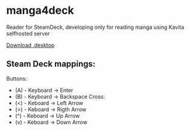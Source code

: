 manga4deck
==========

Reader for SteamDeck, developing only for reading manga using Kavita selfhosted server

<a name="download" href="https://raw.githubusercontent.com/boddicheg/manga4deck/main/installer.desktop">Download .desktop</a>

Steam Deck mappings:
----
Buttons:
- (A) - Keyboard -> Enter 
- (B) - Keyboard -> Backspace 
Cross:
- (<) - Keboard -> Left Arrow 
- (>) - Keboard -> Rigth Arrow 
- (^) - Keboard -> Up Arrow 
- (v) - Keboard -> Down Arrow 